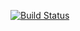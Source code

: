 

[![Build Status](https://travis-ci.org/Artem42rus/Quadratic-equation.svg?branch=master)](https://travis-ci.org/Artem42rus/Quadratic-equation)
